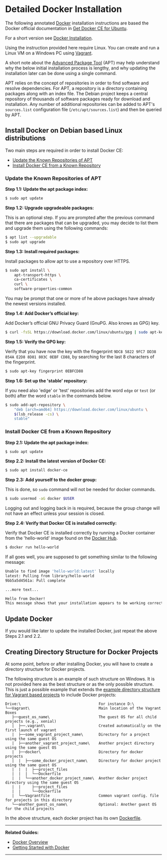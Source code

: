 # Detailed Docker Installation

The following annotated [Docker][1] installation instructions are based the Docker official 
documentation in [Get Docker CE for Ubuntu][2].

For a short version see [Docker Installation][3].

Using the instruction provided here require Linux. You can create and run a Linux VM on a Windows PC 
using [Vagrant][4].

A short note about the [Advanced Package Tool][5] (APT) may help understand why the below initial 
installation process is lengthy, and why updating the installation later can be done using a single 
command.

APT relies on the concept of repositories in order to find software and resolve dependencies. For 
APT, a repository is a directory containing packages along with an index file. The Debian project 
keeps a central repository of thousands of software packages ready for download and installation. 
Any number of additional repositories can be added to APT's `sources.list` configuration file 
(`/etc/apt/sources.list`) and then be queried by APT.

## Install Docker on Debian based Linux distributions

Two main steps are required in order to install Docker CE:

- [Update the Known Repositories of APT](#update-the-known-repositories-of-apt)
- [Install Docker CE from a Known Repository](#install-docker-ce-from-a-known-repository)

### Update the Known Repositories of APT

**Step 1.1: Update the apt package index:**

```bash
$ sudo apt update
```

**Step 1.2: Upgrade upgradeable packages:**

This is an optional step. If you are prompted after the previous command that there are packages 
that can be upgraded, you may decide to list them and upgrade them using the following commands:

```bash
$ apt list --upgradable
$ sudo apt upgrade 
```

**Step 1.3: Install required packages:**

Install packages to allow apt to use a repository over HTTPS.

```bash
$ sudo apt install \
    apt-transport-https \
    ca-certificates \
    curl \
    software-properties-common
```

You may be prompt that one or more of he above packages have already the newest versions installed.

**Step 1.4: Add Docker’s official key:**

Add Docker’s official GNU Privacy Guard (GnuPG. Also knows as GPG) key.

```bash
$ curl -fsSL https://download.docker.com/linux/ubuntu/gpg | sudo apt-key add -
```

**Step 1.5: Verify the GPG key:**

Verify that you have now the key with the fingerprint 
`9DC8 5822 9FC7 DD38 854A E2D8 8D81 803C 0EBF CD88`, by searching for the last 8 characters of 
the fingerprint.

```bash
$ sudo apt-key fingerprint 0EBFCD88
```

**Step 1.6: Set up the 'stable' repository:**

If you need also 'edge' or 'test' repositories add the word `edge` or `test` (or both) after the 
word `stable` in the commands below.

```bash
$ sudo add-apt-repository \
    "deb [arch=amd64] https://download.docker.com/linux/ubuntu \
    $(lsb_release -cs) \
    stable"
```

### Install Docker CE from a Known Repository

**Step 2.1: Update the apt package index:**

```bash
$ sudo apt update
```

**Step 2.2: Install the latest version of Docker CE:**

```bash
$ sudo apt install docker-ce
```

**Step 2.3: Add yourself to the docker group:**

This is done, so `sudo` command will not be needed for docker commands.

```bash
$ sudo usermod -aG docker $USER
```

Logging out and logging back in is required, because the group change will not have an effect unless 
your session is closed.

**Step 2.4: Verify that Docker CE is installed correctly:**

Verify that Docker CE is installed correctly by running a Docker container from the 'hello-world' 
image found on the [Docker Hub][6].

```bash
$ docker run hello-world
```

If all goes well, you are supposed to get something similar to the following message:

```bash
Unable to find image 'hello-world:latest' locally
latest: Pulling from library/hello-world
9bb5a5d4561a: Pull complete

...more text...

Hello from Docker!
This message shows that your installation appears to be working correctly.
```

## Update Docker

If you would like later to update the installed Docker, just repeat the above Steps 2.1 and 2.2.

## Creating Directory Structure for Docker Projects

At some point, before or after installing Docker, you will have to create a directory structure for 
Docker projects.

The following structure is an example of such structure on Windows. It is not provided here as the
best structure or as the only possible structure. This is just a possible example that extends the 
[example directory structure for Vagrant based projects][7] to include Docker projects:

```
Drive:\                                   For instance D:\
└──Vagrant\                               Main location of the Vagrant Boxes
   ├──guest_os_name\                      The guest OS for all child projects (e.g., xenial) 
   |  ├──.vagrant\                        Created automatically on the first launch of vagrant
   |  ├──some_vagrant_project_name\       Directory for a project using the same guest OS 
   |  ├──another_vagrant_project_name\    Another project directory using the same guest OS
   |  ├──docker\                          Directory for docker projects
   |  |  ├──some_docker_project_name\     Directory for docker project using the same guest OS  
   |  |  |  ├──project_files
   |  |  |  └──Dockerfile
   |  |  └──another_docker_project_name\  Another docker project directory using the same guest OS
   |  |     ├──project_files
   |  |     └──Dockerfile
   |  └──Vagrantfile                      Common vagrant config. file for projects in this directory
   └──another_guest_os_name\              Optional: Another guest OS for the child projects 
```

In the above structure, each docker project has its own [Dockerfile][8].

---

**Related Guides:**

- [Docker Overview][1]
- [Getting Started with Docker][9]

---
[1]: /Guides/Docker/Docker%20Overview
[2]: https://docs.docker.com/install/linux/docker-ce/ubuntu/#install-docker-ce
[3]: /Guides/Docker/Docker%20Installation
[4]: /Guides/Vagrant/Vagrant%20Overview
[5]: https://manpages.debian.org/stretch/apt/apt.8.en.html
[6]: https://hub.docker.com/
[7]: /Guides/Vagrant/Vagrant%20Installation#creating-directory-structure-for-vagrant-boxes
[8]: /Topics/Dockerfile
[9]: /Guides/Docker/Getting%20Started%20with%20Docker